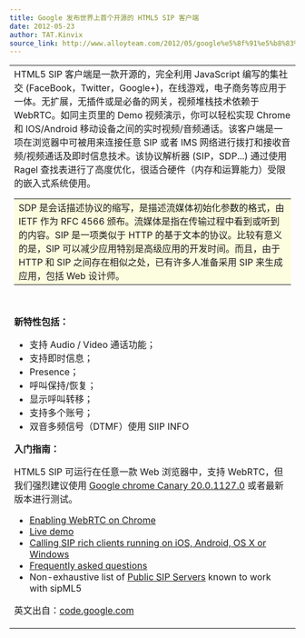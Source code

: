 ```yaml
---
title: Google 发布世界上首个开源的 HTML5 SIP 客户端
date: 2012-05-23
author: TAT.Kinvix
source_link: http://www.alloyteam.com/2012/05/google%e5%8f%91%e5%b8%83%e4%b8%96%e7%95%8c%e4%b8%8a%e9%a6%96%e4%b8%aa%e5%bc%80%e6%ba%90%e7%9a%84html5-sip%e5%ae%a2%e6%88%b7%e7%ab%af/
---
```


<!-- {% raw %} - for jekyll -->

<table cellspacing="0" cellpadding="0"><tbody><tr><td id="article_content">HTML5 SIP 客户端是一款开源的，完全利用 JavaScript 编写的集社交 (FaceBook，Twitter，Google+)，在线游戏，电子商务等应用于一体。无扩展，无插件或是必备的网关，视频堆栈技术依赖于 WebRTC。如同主页里的 Demo 视频演示，你可以轻松实现 Chrome 和 IOS/Android 移动设备之间的实时视频/音频通话。<img src="http://www.alloyteam.com/wp-content/uploads/auto_save_image/2012/05/073700iWY.png" alt="">该客户端是一项在浏览器中可被用来连接任意 SIP 或者 IMS 网络进行拨打和接收音频/视频通话及即时信息技术。该协议解析器 (SIP，SDP...) 通过使用 Ragel 查找表进行了高度优化，很适合硬件（内存和运算能力）受限的嵌入式系统使用。<p></p><p><span id="more-1071"></span></p><table width="95%" border="0" cellspacing="0" cellpadding="6" align="center"><tbody><tr><td bgcolor="#fdfddf">SDP 是会话描述协议的缩写，是描述流媒体初始化参数的格式，由 IETF 作为 RFC 4566 颁布。流媒体是指在传输过程中看到或听到的内容。SIP 是一项类似于 HTTP 的基于文本的协议。比较有意义的是，SIP 可以减少应用特别是高级应用的开发时间。而且，由于 HTTP 和 SIP 之间存在相似之处，已有许多人准备采用 SIP 来生成应用，包括 Web 设计师。</td></tr></tbody></table><p>&nbsp;</p><p><strong>新特性包括：</strong></p><ul><li>支持 Audio / Video 通话功能；</li><li>支持即时信息；</li><li>Presence；</li><li>呼叫保持/恢复；</li><li>显示呼叫转移；</li><li>支持多个账号；</li><li>双音多频信号（DTMF）使用 SIIP INFO</li></ul><p><strong>入门指南：</strong></p><p>HTML5 SIP 可运行在任意一款 Web 浏览器中，支持 WebRTC，但我们强烈建议使用 <a href="https://tools.google.com/dlpage/chromesxs" target="_blank">Google chrome Canary 20.0.1127.0</a> 或者最新版本进行测试。</p><ul><li><a href="http://code.google.com/p/sipml5/wiki/Enable_WebRTC_On_Chrome">Enabling WebRTC on Chrome</a></li><li><a href="http://www.sipml5.org/" rel="nofollow">Live demo</a></li><li><a href="http://code.google.com/p/sipml5/wiki/Calling_SIP_clients">Calling SIP rich clients running on iOS, Android, OS X or Windows</a></li><li><a href="http://code.google.com/p/sipml5/wiki/FAQ">Frequently asked questions</a></li><li>Non-exhaustive list of&nbsp;<a href="http://code.google.com/p/sipml5/wiki/Public_SIP_Servers">Public SIP Servers</a>&nbsp;known to work with sipML5</li></ul><p>英文出自：<a href="http://code.google.com/p/sipml5/" target="_blank">code.google.com</a></p></td></tr></tbody></table>


<!-- {% endraw %} - for jekyll -->